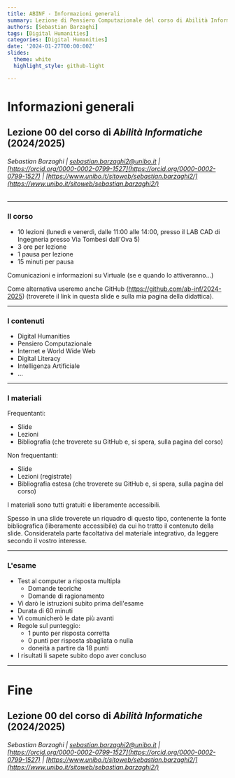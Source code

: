 ```yaml
---
title: ABINF - Informazioni generali
summary: Lezione di Pensiero Computazionale del corso di Abilità Informatiche per i Beni Culturali
authors: [Sebastian Barzaghi]
tags: [Digital Humanities]
categories: [Digital Humanities]
date: '2024-01-27T00:00:00Z'
slides:
  theme: white
  highlight_style: github-light

---
```


# Informazioni generali

## Lezione 00 del corso di _Abilità Informatiche_ (2024/2025)

###### Sebastian Barzaghi | [sebastian.barzaghi2@unibo.it](mailto:sebastian.barzaghi2@unibo.it) | [https://orcid.org/0000-0002-0799-1527](https://orcid.org/0000-0002-0799-1527) | [https://www.unibo.it/sitoweb/sebastian.barzaghi2/](https://www.unibo.it/sitoweb/sebastian.barzaghi2/)

---

### Il corso

- 10 lezioni (lunedì e venerdì, dalle 11:00 alle 14:00, presso il LAB CAD di Ingegneria presso Via Tombesi dall'Ova 5)
- 3 ore per lezione
- 1 pausa per lezione
- 15 minuti per pausa

Comunicazioni e informazioni su Virtuale (se e quando lo attiveranno...)

Come alternativa useremo anche GitHub (https://github.com/ab-inf/2024-2025) (troverete il link in questa slide e sulla mia pagina della didattica).

---

### I contenuti

- Digital Humanities
- Pensiero Computazionale
- Internet e World Wide Web
- Digital Literacy
- Intelligenza Artificiale
- ...

---

### I materiali

Frequentanti:
- Slide
- Lezioni
- Bibliografia (che troverete su GitHub e, si spera, sulla pagina del corso)

Non frequentanti:
- Slide
- Lezioni (registrate)
- Bibliografia estesa (che troverete su GitHub e, si spera, sulla pagina del corso)

I materiali sono tutti gratuiti e liberamente accessibili.

<div class="footer">
  Spesso in una slide troverete un riquadro di questo tipo, contenente la fonte bibliografica (liberamente accessibile) da cui ho tratto il contenuto della slide. Consideratela parte facoltativa del materiale integrativo, da leggere secondo il vostro interesse.
</div>

---

### L'esame

- Test al computer a risposta multipla
    - Domande teoriche
    - Domande di ragionamento
- Vi darò le istruzioni subito prima dell'esame
- Durata di 60 minuti
- Vi comunicherò le date più avanti
- Regole sul punteggio:
    - 1 punto per risposta corretta
    - 0 punti per risposta sbagliata o nulla
    - doneità a partire da 18 punti
- I risultati li sapete subito dopo aver concluso

---

# Fine

## Lezione 00 del corso di _Abilità Informatiche_ (2024/2025)

###### Sebastian Barzaghi | [sebastian.barzaghi2@unibo.it](mailto:sebastian.barzaghi2@unibo.it) | [https://orcid.org/0000-0002-0799-1527](https://orcid.org/0000-0002-0799-1527) | [https://www.unibo.it/sitoweb/sebastian.barzaghi2/](https://www.unibo.it/sitoweb/sebastian.barzaghi2/)